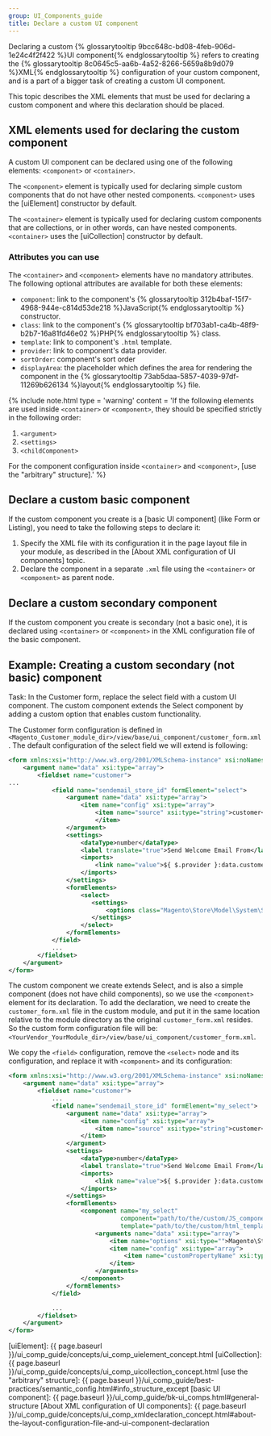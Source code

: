```yaml
---
group: UI_Components_guide
title: Declare a custom UI component
---
```


Declaring a custom {% glossarytooltip 9bcc648c-bd08-4feb-906d-1e24c4f2f422 %}UI component{% endglossarytooltip %} refers to creating the {% glossarytooltip 8c0645c5-aa6b-4a52-8266-5659a8b9d079 %}XML{% endglossarytooltip %} configuration of your custom component, and is a part of a bigger task of creating a custom UI component.

This topic describes the XML elements that must be used for declaring a custom component and where this declaration should be placed.  

## XML elements used for declaring the custom component

A custom UI component can be declared using one of the following elements: `<component>` or `<container>`.

The `<component>` element is typically used for declaring simple custom components that do not have other nested components. `<component>` uses the [uiElement] constructor by default.

The `<container>` element is typically used for declaring custom components that are collections, or in other words, can have nested components. `<container>` uses the [uiCollection] constructor by default.

### Attributes you can use

The `<container>` and `<component>` elements have no mandatory attributes. The following optional attributes are available for both these elements:

- `component`: link to the component's {% glossarytooltip 312b4baf-15f7-4968-944e-c814d53de218 %}JavaScript{% endglossarytooltip %} constructor.
- `class`: link to the component's {% glossarytooltip bf703ab1-ca4b-48f9-b2b7-16a81fd46e02 %}PHP{% endglossarytooltip %} class.
- `template`: link to component's `.html` template.
- `provider`: link to component's data provider.
- `sortOrder`: component's sort order
- `displayArea`: the placeholder which defines the area for rendering the component in the {% glossarytooltip 73ab5daa-5857-4039-97df-11269b626134 %}layout{% endglossarytooltip %} file.

{%
include note.html
type = 'warning'
content = 'If the following elements are used inside `<container>` or `<component>`, they should be specified strictly in the following order:

1.  `<argument>`
2.  `<settings>`
3.  `<childComponent>`

For the component configuration inside `<container>` and `<component>`, [use the "arbitrary" structure].'
%}

## Declare a custom basic component 

If the custom component you create is a [basic UI component] (like Form or Listing), you need to take the following steps to declare it:

1. Specify the XML file with its configuration it in the page layout file in your module, as described in the [About XML сonfiguration of UI сomponents] topic.
2. Declare the component in a separate `.xml` file using the `<container>` or `<component>` as parent node.

## Declare a custom secondary component 

If the custom component you create is secondary (not a basic one), it is declared using  `<container>` or `<component>` in the XML configuration file of the basic component.

## Example: Creating a custom secondary (not basic) component 

Task: In the Customer form, replace the select field with a custom UI component. The custom component extends the Select component by adding a custom option that enables custom functionality. 

The Customer form configuration is defined in `<Magento_Customer_module_dir>/view/base/ui_component/customer_form.xml`. The default configuration of the select field we will extend is following:

```xml
<form xmlns:xsi="http://www.w3.org/2001/XMLSchema-instance" xsi:noNamespaceSchemaLocation="urn:magento:module:Magento_Ui:etc/ui_configuration.xsd">
    <argument name="data" xsi:type="array">
        <fieldset name="customer">
...
            <field name="sendemail_store_id" formElement="select">
                <argument name="data" xsi:type="array">
                    <item name="config" xsi:type="array">
                        <item name="source" xsi:type="string">customer</item>
                        </item>
                </argument>
                <settings>
                    <dataType>number</dataType>
                    <label translate="true">Send Welcome Email From</label>
                    <imports>
                        <link name="value">${ $.provider }:data.customer.store_id</link>
                    </imports>
                </settings>
                <formElements>
                    <select>
                       <settings>
                           <options class="Magento\Store\Model\System\Store"/>
                       </settings>
                    </select>
                </formElements>
            </field>
            ...
        </fieldset>
    </argument>
</form>
```

The custom component we create extends Select, and is also a simple component (does not have child components), so we use the `<component>` element for its declaration. To add the declaration, we need to create the `customer_form.xml` file in the custom module, and put it in the same location relative to the module directory as the original `customer_form.xml` resides. So the custom form configuration file will be: `<YourVendor_YourModule_dir>/view/base/ui_component/customer_form.xml`.

We copy the `<field>` configuration, remove the `<select>` node and its configuration, and replace it with `<component>` and its configuration:

```xml
<form xmlns:xsi="http://www.w3.org/2001/XMLSchema-instance" xsi:noNamespaceSchemaLocation="urn:magento:module:Magento_Ui:etc/ui_configuration.xsd">
    <argument name="data" xsi:type="array">
        <fieldset name="customer">
            ...
            <field name="sendemail_store_id" formElement="my_select">
                <argument name="data" xsi:type="array">
                    <item name="config" xsi:type="array">
                        <item name="source" xsi:type="string">customer</item>
                    </item>
                </argument>
                <settings>
                    <dataType>number</dataType>
                    <label translate="true">Send Welcome Email From</label>
                    <imports>
                        <link name="value">${ $.provider }:data.customer.store_id</link>
                    </imports>
                </settings>
                <formElements>
                    <component name="my_select"
	                    	   component="path/to/the/custom/JS_component" 
                        	   template="path/to/the/custom/html_template">
                        <arguments name="data" xsi:type="array">
                            <item name="options" xsi:type="">Magento\Store            \Model\System\Store</item>
                            <item name="config" xsi:type="array">
                                <item name="customPropertyName" xsi:type="string">customPropertyValue</item>
                            </item>
                        </arguments>
                    </component>
                </formElements>
            </field>

            ...
        </fieldset>
    </argument>
</form>
```


<!-- Link Definitions -->

[uiElement]: {{ page.baseurl }}/ui_comp_guide/concepts/ui_comp_uielement_concept.html
[uiCollection]: {{ page.baseurl }}/ui_comp_guide/concepts/ui_comp_uicollection_concept.html
[use the "arbitrary" structure]: {{ page.baseurl }}/ui_comp_guide/best-practices/semantic_config.html#info_structure_except
[basic UI component]: {{ page.baseurl }}/ui_comp_guide/bk-ui_comps.html#general-structure
[About XML сonfiguration of UI сomponents]: {{ page.baseurl }}/ui_comp_guide/concepts/ui_comp_xmldeclaration_concept.html#about-the-layout-configuration-file-and-ui-component-declaration

